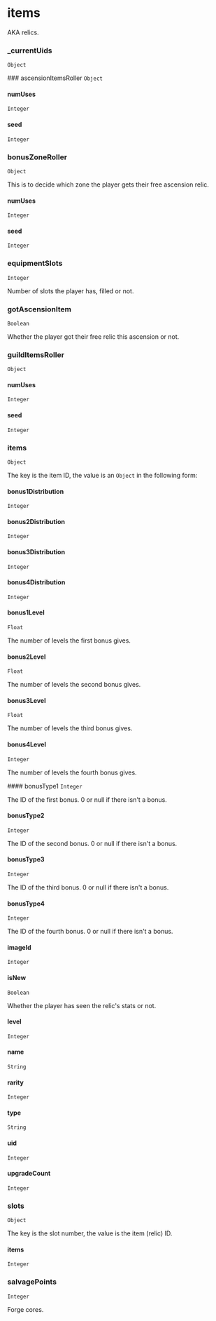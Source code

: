 # items

AKA relics.

### _currentUids
`Object`

### ascensionItemsRoller
`Object`

#### numUses
`Integer`

#### seed
`Integer`

### bonusZoneRoller
`Object`

This is to decide which zone the player gets their free ascension relic.

#### numUses
`Integer`

#### seed
`Integer`

### equipmentSlots
`Integer`

Number of slots the player has, filled or not.

### gotAscensionItem
`Boolean`

Whether the player got their free relic this ascension or not.

### guildItemsRoller
`Object`

#### numUses
`Integer`

#### seed
`Integer`

### items
`Object`

The key is the item ID, the value is an `Object` in the following form:

#### bonus1Distribution
`Integer`

#### bonus2Distribution
`Integer`

#### bonus3Distribution
`Integer`

#### bonus4Distribution
`Integer`

#### bonus1Level
`Float`

The number of levels the first bonus gives.

#### bonus2Level
`Float`

The number of levels the second bonus gives.

#### bonus3Level
`Float`

The number of levels the third bonus gives.

#### bonus4Level
`Integer`

The number of levels the fourth bonus gives.

#### bonusType1
`Integer`

The ID of the first bonus. 0 or null if there isn't a bonus.

#### bonusType2
`Integer`

The ID of the second bonus. 0 or null if there isn't a bonus.

#### bonusType3
`Integer`

The ID of the third bonus. 0 or null if there isn't a bonus.

#### bonusType4
`Integer`

The ID of the fourth bonus. 0 or null if there isn't a bonus.

#### imageId
`Integer`

#### isNew
`Boolean`

Whether the player has seen the relic's stats or not.

#### level
`Integer`

#### name
`String`

#### rarity
`Integer`

#### type
`String`

#### uid
`Integer`

#### upgradeCount
`Integer`

### slots
`Object`

The key is the slot number, the value is the item (relic) ID.

#### items
`Integer`

### salvagePoints
`Integer`

Forge cores.
